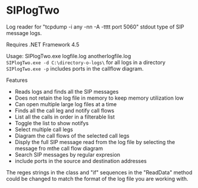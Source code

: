 # SIPlogTwo
Log reader for "tcpdump -i any -nn -A -tttt port 5060" stdout type of SIP message logs.

Requires .NET Framework 4.5

Usage: SIPlogTwo.exe logfile.log anotherlogfile.log  
`SIPlogTwo.exe -d C:\directory-o-logs\` for all logs in a directory   
`SIPlogTwo.exe -p` includes ports in the callflow diagram.

Features
* Reads logs and finds all the SIP messages 
* Does not retain the log file in memory to keep memory utilization low 
* Can open multiple large log files at a time
* Finds all the call leg and notify call flows
* List all the calls in order in a filterable list
* Toggle the list to show notifys
* Select multiple call legs
* Diagram the call flows of the selected call legs
* Disply the full SIP message read from the log file by selecting the message fro mthe call flow diagram
* Search SIP messages by regular expresion
* include ports in the source and destination addresses

The reges strings in the class and "if" sequences in the "ReadData" method could be changed to match the format of the log file you are working with.
